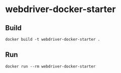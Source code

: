 # webdriver-docker-starter

## Build

```
docker build -t webdriver-docker-starter .
```

## Run

```
docker run --rm webdriver-docker-starter
```